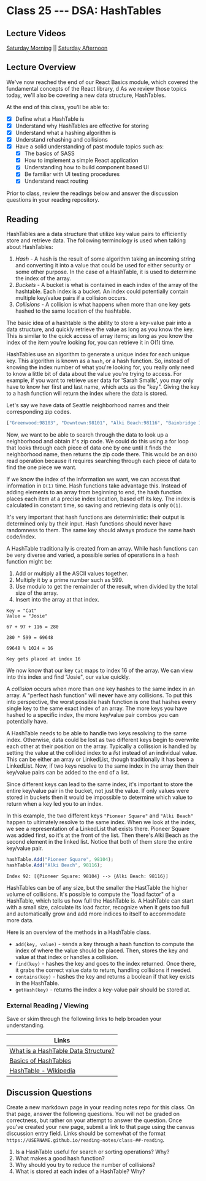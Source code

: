 # Class 25 --- DSA: HashTables

## Lecture Videos

[Saturday Morning]() || [Saturday Afternoon]()

## Lecture Overview

We've now reached the end of our React Basics module, which covered the fundamental concepts of the React library, d As we review those topics today, we'll also be covering a new data structure, HashTables. 

At the end of this class, you'll be able to:

-   [x] Define what a HashTable is 
-   [x] Understand why HashTables are effective for storing
-   [x] Understand what a hashing algorithm is
-   [x] Understand rehashing and collisions 
-   [x] Have a solid understanding of past module topics such as:
    -   [x] The basics of SASS
    -   [x] How to implement a simple React application
    -   [x] Understanding how to build component based UI
    -   [x] Be familiar with UI testing procedures
    -   [x] Understand react routing

Prior to class, review the readings below and answer the discussion questions in your reading repository.

## Reading

HashTables are a data structure that utilize key value pairs to efficiently store and retrieve data. The following terminology is used when talking about HashTables:
1. *Hash* - A hash is the result of some algorithm taking an incoming string and converting it into a value that could be used for either security or some other purpose. In the case of a HashTable, it is used to determine the index of the array. 
2. *Buckets* - A bucket is what is contained in each index of the array of the hashtable. Each index is a bucket. An index could potentially contain multiple key/value pairs if a collision occurs. 
3. *Collisions* -  A collision is what happens when more than one key gets hashed to the same location of the hashtable.

The basic idea of a hashtable is the ability to store a key-value pair into a data structure, and quickly retrieve the value as long as you know the key. This is similar to the quick access of array items; as long as you know the index of the item you're looking for, you can retrieve it in O(1) time. 

HashTables use an algorithm to generate a unique index for each unique key. This algorithm is known as a `hash`, or a hash function. So, instead of knowing the index number of what you're looking for, you really only need to know a little bit of data about the value you're trying to access. For example, if you want to retrieve user data for 'Sarah Smalls', you may only have to know her first and last name, which acts as the "key". Giving the key to a hash function will return the index where the data is stored. 

Let's say we have data of Seattle neighborhood names and their corresponding zip codes.

```js
["Greenwood:98103", "Downtown:98101", "Alki Beach:98116", "Bainbridge Island:98110", ...]
```

Now, we want to be able to search through the data to look up a neighborhood and obtain it's zip code. We could do this using a for loop that looks through each piece of data one by one until it finds the neighborhood name, then returns the zip code there. This would be an `O(N)` read operation because it requires searching through each piece of data to find the one piece we want.

If we know the index of the information we want, we can access that information in `O(1)` time. Hash functions take advantage this. Instead of adding elements to an array from beginning to end, the hash function places each item at a precise index location, based off its key. The index is calculated in constant time, so saving and retrieving data is only `O(1)`.

It's very important that hash functions are deterministic: their output is determined only by their input. Hash functions should never have randomness to them. The same key should always produce the same hash code/index.

A HashTable traditionally is created from an array. While hash functions can be very diverse and varied, a possible series of operations in a hash function might be: 

1. Add or multiply all the ASCII values together.
1. Multiply it by a prime number such as 599.
1. Use modulo to get the remainder of the result, when divided by the total size of the array.
1. Insert into the array at that index.

```
Key = "Cat"
Value = "Josie"

67 + 97 + 116 = 280

280 * 599 = 69648

69648 % 1024 = 16

Key gets placed at index 16 
```

We now know that our key `Cat` maps to index 16 of the array. We can view into this index and find "Josie", our value quickly. 

A *collision* occurs when more than one key hashes to the same index in an array. A "perfect hash function" will **never** have any collisions. To put this into perspective, the worst possible hash function is one that hashes every single key to the same exact index of an array. The more keys you have hashed to a specific index, the more key/value pair combos you can potentially have. 

A HashTable needs to be able to handle two keys resolving to the same index. Otherwise, data could be lost as two different keys begin to overwrite each other at their position on the array. Typically a collission is handled by setting the value at the collided index to a *list* instead of an individual value. This can be either an array or LinkedList, though traditionally it has been a LinkedList. Now, if two keys resolve to the same index in the array then their key/value pairs can be added to the end of a list. 

Since different keys can lead to the same index, it's important to store the entire key/value pair in the bucket, not just the value. If only values were stored in buckets then it would be impossible to determine which value to return when a key led you to an index.

In this example, the two different keys `"Pioneer Square"` and `"Alki Beach"` happen to ultimately resolve to the same index. When we look at the index, we see a representation of a LinkedList that exists there. Pioneer Square was added first, so it's at the front of the list. Then there's Alki Beach as the second
element in the linked list. Notice that both of them store the entire key/value pair.

```js
hashTable.Add("Pioneer Square", 98104);
hashTable.Add("Alki Beach", 98116);
```

```
Index 92: [{Pioneer Square: 98104} --> {Alki Beach: 98116}]
```

HashTables can be of any size, but the smaller the HastTable the higher volume of collisions. It's possible to compute the "load factor" of a HashTable, which tells us how full the HashTable is. A HashTable can start with a small size, calculate its load factor, recognize when it gets too full and automatically grow and add more indices to itself to accommodate more data.

Here is an overview of the methods in a HashTable class. 

* `add(key, value)` - sends a key through a hash function to compute the index of where the value should be placed. Then, stores the key and value at that index or handles a collision. 
* `find(key)` - hashes the key and goes to the index returned. Once there, it grabs the correct value data to return, handling collisions if needed. 
* `contains(key)` - hashes the key and returns a boolean if that key exists in the HashTable. 
* `getHash(key)` - returns the index a key-value pair should be stored at. 

### External Reading / Viewing

Save or skim through the following links to help broaden your understanding.

| Links                                                        |
| ------------------------------------------------------------ |
| [What is a HashTable Data Structure?](https://www.youtube.com/watch?v=MfhjkfocRR0) |
| [Basics of HashTables](https://www.hackerearth.com/practice/data-structures/hash-tables/basics-of-hash-tables/tutorial/) |
| [HashTable - Wikipedia](https://en.wikipedia.org/wiki/Hash_table) |

## Discussion Questions

Create a new markdown page in your reading notes repo for this class. On that page, answer the following questions. You will not be graded on correctness, but rather on your attempt to answer the question. Once you've created your new page, submit a link to that page using the canvas discussion entry field. Links should be somewhat of the format `https://USERNAME.github.io/reading-notes/class-##-reading`.

1. Is a HashTable useful for search or sorting operations? Why? 
2. What makes a good hash function? 
3. Why should you try to reduce the number of collisions?
4. What is stored at each index of a HashTable? Why?  
